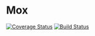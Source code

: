 # Mox
[![Coverage Status](https://coveralls.io/repos/github/JaronWhitty/Mox/badge.svg)](https://coveralls.io/github/JaronWhitty/Mox)
[![Build Status](https://travis-ci.org/JaronWhitty/Mox.svg?branch=master)](https://travis-ci.org/JaronWhitty/Mox)